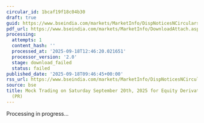```yaml
---
circular_id: 1bcaf19f18c04b30
draft: true
guid: https://www.bseindia.com/markets/MarketInfo/DispNoticesNCirculars.aspx?Noticeid={1B1F56D5-4D18-4EA7-991F-600894847DC8}&noticeno=20250918-12&dt=09/18/2025&icount=12&totcount=41&flag=0
pdf_url: https://www.bseindia.com/markets/MarketInfo/DownloadAttach.aspx?id=20250918-12&attachedId=
processing:
  attempts: 1
  content_hash: ''
  processed_at: '2025-09-18T12:46:20.021651'
  processor_version: '2.0'
  stage: download_failed
  status: failed
published_date: '2025-09-18T09:46:45+00:00'
rss_url: https://www.bseindia.com/markets/MarketInfo/DispNoticesNCirculars.aspx?Noticeid={1B1F56D5-4D18-4EA7-991F-600894847DC8}&noticeno=20250918-12&dt=09/18/2025&icount=12&totcount=41&flag=0
source: bse
title: Mock Trading on Saturday September 20th, 2025 for Equity Derivatives segment
  (PR)
---
```


Processing in progress...